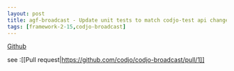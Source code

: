 ```yaml
---
layout: post
title: agf-broadcast - Update unit tests to match codjo-test api change
tags: [framework-2-15,codjo-broadcast]
---
```

<u>Github</u>

see :[[Pull request|https://github.com/codjo/codjo-broadcast/pull/1]]
